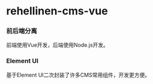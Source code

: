rehellinen-cms-vue
=================

### 前后端分离
前端使用Vue开发，后端使用Node.js开发。

### Element UI
基于Element UI二次封装了许多CMS常用组件，开发更方便。
